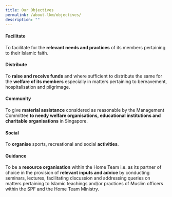```yaml
---
title: Our Objectives
permalink: /about-lkm/objectives/
description: ""
---
```

#### **Facilitate**

  

To facilitate for the **relevant needs and practices** of its members pertaining to their Islamic faith.

  

#### **Distribute**

  

To **raise and receive funds** and where sufficient to distribute the same for the **welfare of its members** especially in matters pertaining to bereavement, hospitalisation and pilgrimage.

  

#### **Community**

  

To give **material assistance** considered as reasonable by the Management Committee **to needy welfare organisations, educational institutions and charitable organisations** in Singapore.

  

#### **Social**

  

To **organise** sports, recreational and social **activities**.

  

#### **Guidance**

  

To be a **resource organisation** within the Home Team i.e. as its partner of choice in the provision of **relevant inputs and advice** by conducting seminars, lectures, facilitating discussion and addressing queries on matters pertaining to Islamic teachings and/or practices of Muslim officers within the SPF and the Home Team Ministry.